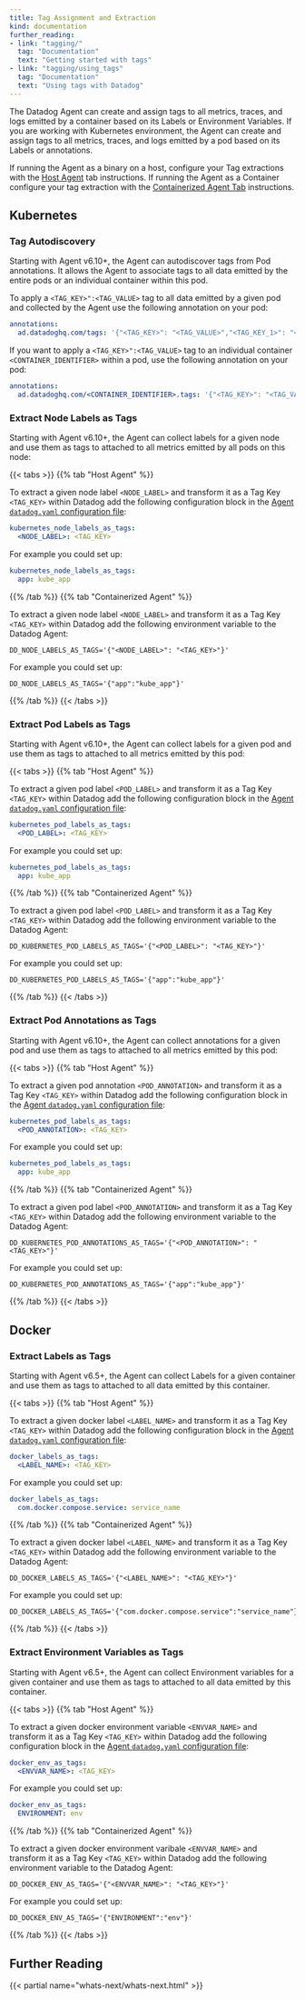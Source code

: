 ```yaml
---
title: Tag Assignment and Extraction
kind: documentation
further_reading:
- link: "tagging/"
  tag: "Documentation"
  text: "Getting started with tags"
- link: "tagging/using_tags"
  tag: "Documentation"
  text: "Using tags with Datadog"
---
```


The Datadog Agent can create and assign tags to all metrics, traces, and logs emitted by a container based on its Labels or Environment Variables.
If you are working with Kubernetes environment, the Agent can create and assign tags to all metrics, traces, and logs emitted by a pod based on its Labels or annotations.

If running the Agent as a binary on a host, configure your Tag extractions with the [Host Agent](?tab=host-agent) tab instructions. If running the Agent as a Container configure your tag extraction with the  [Containerized Agent Tab](?tab=containerized-agent) instructions.

## Kubernetes

### Tag Autodiscovery

Starting with Agent v6.10+, the Agent can autodiscover tags from Pod annotations. It allows the Agent to associate tags to all data emitted by the entire pods or an individual container within this pod.

To apply a `<TAG_KEY>":<TAG_VALUE>` tag to all data emitted by a given pod and collected by the Agent use the following annotation on your pod:

```yaml
annotations:
  ad.datadoghq.com/tags: '{"<TAG_KEY>": "<TAG_VALUE>","<TAG_KEY_1>": "<TAG_VALUE_1>"}'
```

If you want to apply a `<TAG_KEY>":<TAG_VALUE>` tag to an individual container `<CONTAINER_IDENTIFIER>` within a pod, use the following annotation on your pod:

```yaml
annotations:
  ad.datadoghq.com/<CONTAINER_IDENTIFIER>.tags: '{"<TAG_KEY>": "<TAG_VALUE>","<TAG_KEY_1>": "<TAG_VALUE_1>"}'
```

### Extract Node Labels as Tags

Starting with Agent v6.10+, the Agent can collect labels for a given node and use them as tags to attached to all metrics emitted by all pods on this node:

{{< tabs >}}
{{% tab "Host Agent" %}}

To extract a given node label `<NODE_LABEL>` and transform it as a Tag Key `<TAG_KEY>` within Datadog add the following configuration block in the [Agent `datadog.yaml` configuration file][1]:

```yaml
kubernetes_node_labels_as_tags:
  <NODE_LABEL>: <TAG_KEY>
```

For example you could set up:

```yaml
kubernetes_node_labels_as_tags:
  app: kube_app
```

[1]: /agent/guide/agent-configuration-files/?tab=agentv6#agent-main-configuration-file
{{% /tab %}}
{{% tab "Containerized Agent" %}}

To extract a given node label `<NODE_LABEL>` and transform it as a Tag Key `<TAG_KEY>` within Datadog add the following environment variable to the Datadog Agent:

```shell
DD_NODE_LABELS_AS_TAGS='{"<NODE_LABEL>": "<TAG_KEY>"}'
```

For example you could set up:

```shell
DD_NODE_LABELS_AS_TAGS='{"app":"kube_app"}'
```

{{% /tab %}}
{{< /tabs >}}

### Extract Pod Labels as Tags

Starting with Agent v6.10+, the Agent can collect labels for a given pod and use them as tags to attached to all metrics emitted by this pod:

{{< tabs >}}
{{% tab "Host Agent" %}}

To extract a given pod label `<POD_LABEL>` and transform it as a Tag Key `<TAG_KEY>` within Datadog add the following configuration block in the [Agent `datadog.yaml` configuration file][1]:

```yaml
kubernetes_pod_labels_as_tags:
  <POD_LABEL>: <TAG_KEY>
```

For example you could set up:

```yaml
kubernetes_pod_labels_as_tags:
  app: kube_app
```

[1]: /agent/guide/agent-configuration-files/?tab=agentv6#agent-main-configuration-file
{{% /tab %}}
{{% tab "Containerized Agent" %}}

To extract a given pod label `<POD_LABEL>` and transform it as a Tag Key `<TAG_KEY>` within Datadog add the following environment variable to the Datadog Agent:

```shell
DD_KUBERNETES_POD_LABELS_AS_TAGS='{"<POD_LABEL>": "<TAG_KEY>"}'
```

For example you could set up:

```shell
DD_KUBERNETES_POD_LABELS_AS_TAGS='{"app":"kube_app"}'
```

{{% /tab %}}
{{< /tabs >}}

### Extract Pod Annotations as Tags

Starting with Agent v6.10+, the Agent can collect annotations for a given pod and use them as tags to attached to all metrics emitted by this pod:

{{< tabs >}}
{{% tab "Host Agent" %}}

To extract a given pod annotation `<POD_ANNOTATION>` and transform it as a Tag Key `<TAG_KEY>` within Datadog add the following configuration block in the [Agent `datadog.yaml` configuration file][1]:

```yaml
kubernetes_pod_labels_as_tags:
  <POD_ANNOTATION>: <TAG_KEY>
```

For example you could set up:

```yaml
kubernetes_pod_labels_as_tags:
  app: kube_app
```

[1]: /agent/guide/agent-configuration-files/?tab=agentv6#agent-main-configuration-file
{{% /tab %}}
{{% tab "Containerized Agent" %}}

To extract a given pod label `<POD_ANNOTATION>` and transform it as a Tag Key `<TAG_KEY>` within Datadog add the following environment variable to the Datadog Agent:

```shell
DD_KUBERNETES_POD_ANNOTATIONS_AS_TAGS='{"<POD_ANNOTATION>": "<TAG_KEY>"}'
```

For example you could set up:

```shell
DD_KUBERNETES_POD_ANNOTATIONS_AS_TAGS='{"app":"kube_app"}'
```

{{% /tab %}}
{{< /tabs >}}

## Docker

### Extract Labels as Tags

Starting with Agent v6.5+, the Agent can collect Labels for a given container and use them as tags to attached to all data emitted by this container.

{{< tabs >}}
{{% tab "Host Agent" %}}

To extract a given docker label `<LABEL_NAME>` and transform it as a Tag Key `<TAG_KEY>` within Datadog add the following configuration block in the [Agent `datadog.yaml` configuration file][1]:

```yaml
docker_labels_as_tags:
  <LABEL_NAME>: <TAG_KEY>
```

For example you could set up:

```yaml
docker_labels_as_tags:
  com.docker.compose.service: service_name
```

[1]: /agent/guide/agent-configuration-files/?tab=agentv6#agent-main-configuration-file
{{% /tab %}}
{{% tab "Containerized Agent" %}}

To extract a given docker label `<LABEL_NAME>` and transform it as a Tag Key `<TAG_KEY>` within Datadog add the following environment variable to the Datadog Agent:

```shell
DD_DOCKER_LABELS_AS_TAGS='{"<LABEL_NAME>": "<TAG_KEY>"}'
```

For example you could set up:

```shell
DD_DOCKER_LABELS_AS_TAGS='{"com.docker.compose.service":"service_name"}'
```

{{% /tab %}}
{{< /tabs >}}

### Extract Environment Variables as Tags

Starting with Agent v6.5+, the Agent can collect Environment variables for a given container and use them as tags to attached to all data emitted by this container.

{{< tabs >}}
{{% tab "Host Agent" %}}

To extract a given docker environment variable `<ENVVAR_NAME>` and transform it as a Tag Key `<TAG_KEY>` within Datadog add the following configuration block in the [Agent `datadog.yaml` configuration file][1]:

```yaml
docker_env_as_tags:
  <ENVVAR_NAME>: <TAG_KEY>
```

For example you could set up:

```yaml
docker_env_as_tags:
  ENVIRONMENT: env
```

[1]: /agent/guide/agent-configuration-files/?tab=agentv6#agent-main-configuration-file
{{% /tab %}}
{{% tab "Containerized Agent" %}}

To extract a given docker environment varibale `<ENVVAR_NAME>` and transform it as a Tag Key `<TAG_KEY>` within Datadog add the following environment variable to the Datadog Agent:

```shell
DD_DOCKER_ENV_AS_TAGS='{"<ENVVAR_NAME>": "<TAG_KEY>"}'
```

For example you could set up:

```shell
DD_DOCKER_ENV_AS_TAGS='{"ENVIRONMENT":"env"}'
```

{{% /tab %}}
{{< /tabs >}}

## Further Reading

{{< partial name="whats-next/whats-next.html" >}}
